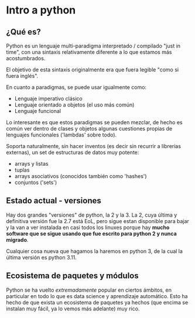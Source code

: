 # Intro a python

## ¿Qué es?

Python es un lenguaje multi-paradigma interpretado / compilado "just in time", con una sintaxis relativamente diferente a lo que estamos más acostumbrados.

El objetivo de esta sintaxis originalmente era que fuera legible "como si fuera inglés".

En cuanto a paradigmas, se puede usar igualmente como:
- Lenguaje imperativo clásico
- Lenguaje orientado a objetos (el uso más común)
- Lenguaje funcional 

Lo interesante es que estos paradigmas se pueden mezclar, de hecho es común ver dentro de clases y objetos algunas cuestiones propias de lenguajes funcionales ('lambdas' sobre todo).

Soporta naturalmente, sin hacer inventos (es decir sin recurrir a librerias externas), un set de estructuras de datos muy potente:

- arrays y listas
- tuplas
- arrays asociativos (conocidos también como 'hashes')
- conjuntos ('sets')

## Estado actual - versiones

Hay dos grandes "versiones" de python, la 2 y la 3. La 2, cuya última y definitiva versión fue la 2.7 está EoL, pero sigue estan disponible para bajar y la van a ver instalada en casi todos los linuxes porque hay **mucho software que se sigue usando que fue escrito para python 2 y nunca migrado**.

Cualquier cosa nueva que hagamos la haremos en python 3, de la cual la última versión es python 3.11.

## Ecosistema de paquetes y módulos

Python se ha vuelto _extremadamente_ popular en ciertos ámbitos, en particular en todo lo que es data science y aprendizaje automático. Esto ha hecho de que exista un ecosistema de paquetes ya hechos (que encima se instalan muy fácil, ya lo vemos más adelante) muy rico.
